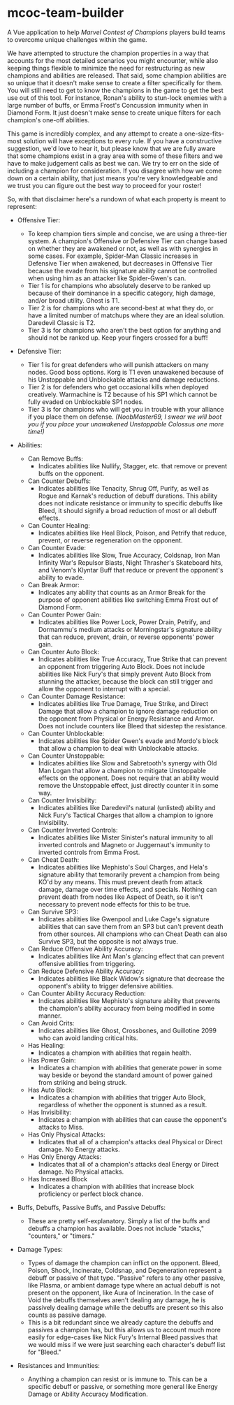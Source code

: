 # mcoc-team-builder

A Vue application to help _Marvel Contest of Champions_ players build teams to overcome unique challenges within the game.

We have attempted to structure the champion properties in a way that accounts for the most detailed scenarios you might encounter, while also keeping things flexible to minimize the need for restructuring as new champions and abilities are released. That said, some champion abilities are so unique that it doesn't make sense to create a filter specifically for them. You will still need to get to know the champions in the game to get the best use out of this tool. For instance, Ronan's ability to stun-lock enemies with a large number of buffs, or Emma Frost's Concussion immunity when in Diamond Form. It just doesn't make sense to create unique filters for each champion's one-off abilities.

This game is incredibly complex, and any attempt to create a one-size-fits-most solution will have exceptions to every rule. If you have a constructive suggestion, we'd love to hear it, but please know that we are fully aware that some champions exist in a gray area with some of these filters and we have to make judgement calls as best we can. We try to err on the side of including a champion for consideration. If you disagree with how we come down on a certain ability, that just means you're very knowledgeable and we trust you can figure out the best way to proceed for your roster!

So, with that disclaimer here's a rundown of what each property is meant to represent:

- Offensive Tier:
  - To keep champion tiers simple and concise, we are using a three-tier system. A champion's Offensive or Defensive Tier can change based on whether they are awakened or not, as well as with synergies in some cases. For example, Spider-Man Classic increases in Defensive Tier when awakened, but decreases in Offensive Tier because the evade from his signature ability cannot be controlled when using him as an attacker like Spider-Gwen's can.
  - Tier 1 is for champions who absolutely deserve to be ranked up because of their dominance in a specific category, high damage, and/or broad utility. Ghost is T1.
  - Tier 2 is for champions who are second-best at what they do, or have a limited number of matchups where they are an ideal solution. Daredevil Classic is T2.
  - Tier 3 is for champions who aren't the best option for anything and should not be ranked up. Keep your fingers crossed for a buff!
- Defensive Tier:

  - Tier 1 is for great defenders who will punish attackers on many nodes. Good boss options. Korg is T1 even unawakened because of his Unstoppable and Unblockable attacks and damage reductions.
  - Tier 2 is for defenders who get occasional kills when deployed creatively. Warmachine is T2 because of his SP1 which cannot be fully evaded on Unblockable SP1 nodes.
  - Tier 3 is for champions who will get you in trouble with your alliance if you place them on defense. _(NoobMaster69, I swear we will boot you if you place your unawakened Unstoppable Colossus one more time!)_

- Abilities:

  - Can Remove Buffs:
    - Indicates abilities like Nullify, Stagger, etc. that remove or prevent buffs on the opponent.
  - Can Counter Debuffs:
    - Indicates abilities like Tenacity, Shrug Off, Purify, as well as Rogue and Karnak's reduction of debuff durations. This ability does not indicate resistance or immunity to specific debuffs like Bleed, it should signify a broad reduction of most or all debuff effects.
  - Can Counter Healing:
    - Indicates abilities like Heal Block, Poison, and Petrify that reduce, prevent, or reverse regeneration on the opponent.
  - Can Counter Evade:
    - Indicates abilities like Slow, True Accuracy, Coldsnap, Iron Man Infinity War's Repulsor Blasts, Night Thrasher's Skateboard hits, and Venom's Klyntar Buff that reduce or prevent the opponent's ability to evade.
  - Can Break Armor:
    - Indicates any ability that counts as an Armor Break for the purpose of opponent abilities like switching Emma Frost out of Diamond Form.
  - Can Counter Power Gain:
    - Indicates abilities like Power Lock, Power Drain, Petrify, and Dormammu's medium attacks or Morningstar's signature ability that can reduce, prevent, drain, or reverse opponents' power gain.
  - Can Counter Auto Block:
    - Indicates abilities like True Accuracy, True Strike that can prevent an opponent from triggering Auto Block. Does not include abilities like Nick Fury's that simply prevent Auto Block from stunning the attacker, because the block can still trigger and allow the opponent to interrupt with a special.
  - Can Counter Damage Resistance:
    - Indicates abilities like True Damage, True Strike, and Direct Damage that allow a champion to ignore damage reduction on the opponent from Physical or Energy Resistance and Armor. Does not include counters like Bleed that sidestep the resistance.
  - Can Counter Unblockable:
    - Indicates abilities like Spider Gwen's evade and Mordo's block that allow a champion to deal with Unblockable attacks.
  - Can Counter Unstoppable:
    - Indicates abilities like Slow and Sabretooth's synergy with Old Man Logan that allow a champion to mitigate Unstoppable effects on the opponent. Does not require that an ability would remove the Unstoppable effect, just directly counter it in some way.
  - Can Counter Invisibility:
    - Indicates abilities like Daredevil's natural (unlisted) ability and Nick Fury's Tactical Charges that allow a champion to ignore Invisibility.
  - Can Counter Inverted Controls:
    - Indicates abilities like Mister Sinister's natural immunity to all inverted controls and Magneto or Juggernaut's immunity to inverted controls from Emma Frost.
  - Can Cheat Death:
    - Indicates abilities like Mephisto's Soul Charges, and Hela's signature ability that temorarily prevent a champion from being KO'd by any means. This must prevent death from attack damage, damage over time effects, and specials. Nothing can prevent death from nodes like Aspect of Death, so it isn't necessary to prevent node effects for this to be true.
  - Can Survive SP3:
    - Indicates abilities like Gwenpool and Luke Cage's signature abilities that can save them from an SP3 but can't prevent death from other sources. All champions who can Cheat Death can also Survive SP3, but the opposite is not always true.
  - Can Reduce Offensive Ability Accuracy:
    - Indicates abilities like Ant Man's glancing effect that can prevent offensive abilities from triggering.
  - Can Reduce Defensive Ability Accuracy:
    - Indicates abilities like Black Widow's signature that decrease the opponent's ability to trigger defensive abilities.
  - Can Counter Ability Accuracy Reduction:
    - Indicates abilities like Mephisto's signature ability that prevents the champion's ability accuracy from being modified in some manner.
  - Can Avoid Crits:
    - Indicates abilities like Ghost, Crossbones, and Guillotine 2099 who can avoid landing critical hits.
  - Has Healing:
    - Indicates a champion with abilities that regain health.
  - Has Power Gain:
    - Indicates a champion with abilities that generate power in some way beside or beyond the standard amount of power gained from striking and being struck.
  - Has Auto Block:
    - Indicates a champion with abilities that trigger Auto Block, regardless of whether the opponent is stunned as a result.
  - Has Invisibility:
    - Indicates a champion with abilities that can cause the opponent's attacks to Miss.
  - Has Only Physical Attacks:
    - Indicates that all of a champion's attacks deal Physical or Direct damage. No Energy attacks.
  - Has Only Energy Attacks:
    - Indicates that all of a champion's attacks deal Energy or Direct damage. No Physical attacks.
  - Has Increased Block
    - Indicates a champion with abilities that increase block proficiency or perfect block chance.

- Buffs, Debuffs, Passive Buffs, and Passive Debuffs:

  - These are pretty self-explanatory. Simply a list of the buffs and debuffs a champion has available. Does not include "stacks," "counters," or "timers."

- Damage Types:

  - Types of damage the champion can inflict on the opponent. Bleed, Poison, Shock, Incinerate, Coldsnap, and Degeneration represent a debuff or passive of that type. "Passive" refers to any other passive, like Plasma, or ambient damage type where an actual debuff is not present on the opponent, like Aura of Incineration. In the case of Void the debuffs themselves aren't dealing any damage, he is passively dealing damage while the debuffs are present so this also counts as passive damage.
  - This is a bit redundant since we already capture the debuffs and passives a champion has, but this allows us to account much more easily for edge-cases like Nick Fury's Internal Bleed passives that we would miss if we were just searching each character's debuff list for "Bleed."

- Resistances and Immunities:
  - Anything a champion can resist or is immune to. This can be a specific debuff or passive, or something more general like Energy Damage or Ability Accuracy Modification.
